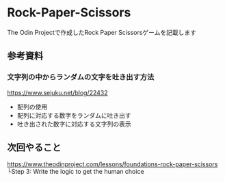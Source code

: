 # Rock-Paper-Scissors
The Odin Projectで作成したRock Paper Scissorsゲームを記載します


## 参考資料

### 文字列の中からランダムの文字を吐き出す方法
https://www.sejuku.net/blog/22432

- 配列の使用
- 配列に対応する数字をランダムに吐き出す
- 吐き出された数字に対応する文字列の表示

## 次回やること
https://www.theodinproject.com/lessons/foundations-rock-paper-scissors
└Step 3: Write the logic to get the human choice